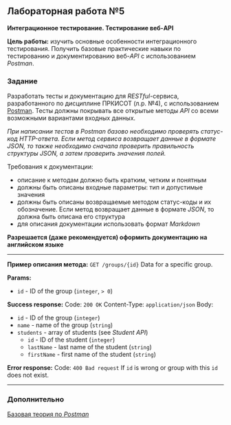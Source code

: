 ## Лабораторная работа №5

**Интеграционное тестирование. Тестирование веб-API**

**Цель работы:** изучить основные особенности интеграционного тестирования. Получить базовые практические навыки по тестированию и документированию веб-*API* с использованием *Postman*.
 
### Задание

Разработать тесты и документацию для *RESTful*-сервиса, разработанного по дисциплине ПРКИСОТ (л.р. №4), с использованием [Postman](https://www.postman.com/downloads/). Тесты должны покрывать все открытые методы *API* со всеми возможными вариантами входных данных.

*При написании тестов в Postman базово необходимо проверять статус-код HTTP-ответа. Если метод сервиса возвращает данные в формате JSON, то также необходимо сначала проверить правильность структуры JSON, а затем проверить значения полей.*

Требования к документации:
- описание к методам должно быть кратким, четким и понятным
- должны быть описаны входные параметры: тип и допустимые значения
- должны быть описаны возвращаемые методом статус-коды и их обозначение. Если метод возвращает данные в формате _JSON_, то должна быть описана его структура
- для описания документации использовать формат _Markdown_

**Разрешается (даже рекомендуется) оформить документацию на английском языке**

---

**Пример описания метода:** `GET /groups/{id}`
Data for a specific group.

**Params:**
- `id` - ID of the group (`integer`, `> 0`)

**Success response:**
Code: `200 OK`
Content-Type: `application/json`
Body:
- `id` - ID of the group (`integer`)
- `name` - name of the group (`string`)
- `students` - array of students (see _Student API_)
    - `id` - ID of the student (`integer`)
    - `lastName` - last name of the student (`string`)
    - `firstName` - first name of the student (`string`)

**Error response:**
Code: `400 Bad request`
If `id` is wrong or group with this `id` does not exist.

---

### Дополнительно

[Базовая теория по _Postman_](https://github.com/the-hwk/GSTU-software-testing/blob/main/L5/postman-base-theory.pdf)
